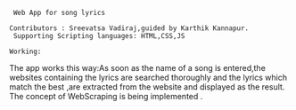      Web App for song lyrics 
    
    Contributors : Sreevatsa Vadiraj,guided by Karthik Kannapur.
     Supporting Scripting languages: HTML,CSS,JS
     
    Working:
The app works this way:As soon as the name of a song is entered,the websites containing the lyrics are searched thoroughly and the lyrics which match the best ,are extracted from the website and displayed as the result.
The concept of WebScraping is being implemented .


    
